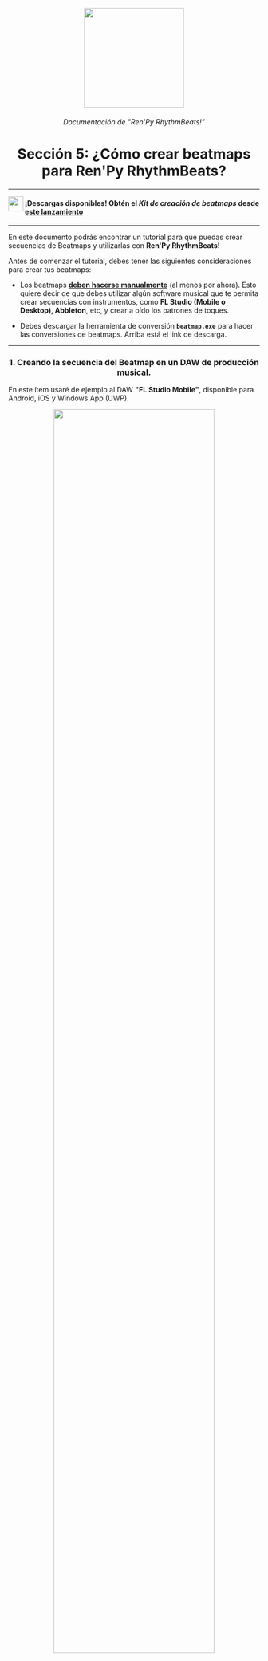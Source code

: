 <p align="center">
  <img width="200" height="200" src="https://user-images.githubusercontent.com/77955772/208582867-fe267999-3f6c-448f-ae78-26b14ced10ac.png"/>
</p>
<h6 align = "center"> Documentación de "Ren'Py RhythmBeats!" </h1>
<h1 align = "center"> Sección 5: ¿Cómo crear beatmaps para Ren'Py RhythmBeats?</h5>

---

<p align="center">
  <img align="left" width="30" height="30" src="https://user-images.githubusercontent.com/77955772/195962734-6a3e86be-c5c5-475f-8980-815819b07dfa.png"/>
  <h4>
    ¡Descargas disponibles! Obtén el  <i>Kit de creación de beatmaps</i> desde <a href="https://github.com/CharlieFuu69/RenPy_RhythmBeats/releases/tag/v1.00.1b_module">este lanzamiento</a>
  </h4>
</p>

---

En este documento podrás encontrar un tutorial para que puedas crear secuencias de Beatmaps y utilizarlas con **Ren'Py RhythmBeats!**

Antes de comenzar el tutorial, debes tener las siguientes consideraciones para crear tus beatmaps:

* Los beatmaps <ins>**deben hacerse manualmente**</ins> (al menos por ahora). Esto quiere decir de que debes utilizar algún software musical que te permita crear secuencias con instrumentos, como **FL Studio (Mobile o Desktop), Abbleton**, etc, y crear a oído los patrones de toques.

* Debes descargar la herramienta de conversión **`beatmap.exe`** para hacer las conversiones de beatmaps. Arriba está el link de descarga.

---

<h3 align="center">1. Creando la secuencia del Beatmap en un DAW de producción musical.</h3>

En este ítem usaré de ejemplo al DAW **"FL Studio Mobile"**, disponible para Android, iOS y Windows App (UWP).

<p align="center">
  <img width="80%" height="80%" src="https://user-images.githubusercontent.com/77955772/210670964-080e905e-d656-4310-b8df-ca3221a061a7.png">
</p>

> _**Nota:** Si no puedes pagarlo, muchas webs lo tienen disponible de forma gratuíta, pero no voy a agregar URLs hacia esos sitios para que este repositorio no tenga problemas._

Hice un video tutorial de 3 a 4 minutos, donde te explico cómo usar Drums (tambores) en **FL Studio Mobile** para crear beatmaps.

<p align="center">
  <a href="https://youtu.be/18qIeMV9jNM">
    <img width="50%" height="50%" src="https://i.ytimg.com/vi/18qIeMV9jNM/maxresdefault.jpg" title="Tutorial RhythmBeats!: Crear beatmaps para tus canciones con FL Studio Mobile!"/>
  </a>
</p>
<h6 align="center">
  <i>
  <a href="https://youtu.be/18qIeMV9jNM">[Toca aquí o en la miniatura para ver el video]</a>
  </i>
</h6>

Sintetizando el video, debes hacer lo siguiente:

* **Crear un canal de Drums con solo 2 instrumentos**, ya que "Ren'Py RhythmBeats!" solo admite 2 pistas en la cascada de notas musicales. Se recomienda usar **secuencias de Drums (tambores o instrumentos de percusión)** para crear los taps de tus beatmaps. Se puede percibir mejor las marcas con estos instrumentos, además, por algo los juegos de ritmo tienen SFX de panderos o de claps al tocar las notas, ¿no crees?

* Agregar un archivo de audio en otro canal para reproducirlo en paralelo y así crear tu secuencia de taps.

* Sincronizar los BPM del metrónomo con los BPM de la canción que quieres incluir en tu juego. De esa forma la malla de la línea de tiempo queda más alineado para colocar los taps.

* Apagar todos los canales, a excepción del canal de **Drums** y el canal **MASTER** (que no se puede desactivar, ya que es el control maestro del proyecto xd).

* Exportar la secuencia como archivo MIDI, y opcional, guardar el proyecto como FLM para acceder a la secuencia más tarde.

**Para usuarios de "FL Studio Mobile" en Android:**

> _para incluir archivos de audio como una canción a un proyecto de FL Studio Mobile, necesitas colocar ese archivo de audio dentro de la ruta `/storage/emulated/0/FLM User Files`, pues esa carpeta es donde FL Studio Mobile puede leer y guardar archivos._
> 
> *(FL Studio crea esa carpeta dentro de tu almacenamiento interno cuando es iniciado por primera vez.)*

---

<h3 align="center">2. ¿Cómo usar la herramienta `beatmap.exe` para convertir archivos MIDI en Beatmaps (.beat)?</h3>

`beatmap.exe` es un programa CLI (Command Line Interface) que he creado para facilitar el proceso de conversión de archivos `.mid` (MIDI) hacia un archivo `.beat` (Beatmap) legible para **"Ren'Py RhythmBeats!"**. Este programa está incluido en el último lanzamiento del módulo de **Ren'Py RhythmBeats!**

Por el momento este programa debe ser ejecutado desde el terminal o CMD de Windows. Justo aquí abajo he creado un tutorial que te puede ayudar a usarlo.

---

#### 2.1. ¿Cómo convertir un archivo MIDI a Beatmap?

* **Paso 1:**
  
  Abre tu terminal (CMD). Si no sabes donde está, escribe en la búsqueda **"CMD"** y te aparecerá de inmediato.
  
  > <img width="70%" height="70%" src="https://user-images.githubusercontent.com/77955772/210672247-9c714c8b-a1e0-45b0-b31b-da0addfdbf1e.png">

* **Paso 2:**
  
  Navega desde la línea de comandos hasta el directorio donde está ubicado el archivo `beatmap.exe`. Aquí verás que he navegado hasta una carpeta llamada `my_beatmaps` con el comando `cd`.
  
  > <img width="70%" height="70%" src="https://user-images.githubusercontent.com/77955772/210673543-089cbdef-83d6-4e8c-ab81-0cc773d07779.png">

* **Paso 3:**
  
  Para realizar la conversión de un archivo MIDI a beatmap, debes ejecutar este comando:
  
  > ```powershell
  > beatmap.exe /convert
  > ```

* **Paso 4:**
  
  Cuando se haya ejecutado el comando anterior, la herramienta se iniciará en modo conversión. Cuando esto suceda se abrirá una ventana del explorador solicitando el archivo `.mid` (MIDI) que quieres convertir. Clickea dos veces el archivo y se procesará el archivo MIDI.
  
  > <img width="70%" height="70%" src="https://user-images.githubusercontent.com/77955772/210673798-979a659c-731b-4b6d-8db6-1c865ab8b782.png">

* **Paso 5:**
  
  Si todo salió sin errores, verás una lectura de los pitchs detectados en ese archivo MIDI seguido de que se abrirá una nueva ventana del explorador, donde debes seleccionar el lugar en que debe guardarse el archivo convertido. Por supuesto, debes darle un nombre a ese archivo. La misma herramienta le dará la extensión `.beat` al guardar.
  
  > <img width="70%" height="70%" src="https://user-images.githubusercontent.com/77955772/210677021-8323239e-2627-435f-a6b8-b99b879f6b07.png">

Cuando el proceso haya finalizado verás una lectura con las estadísticas de la secuencia que hiciste, es decir, la **cantidad de notas en las pistas (L y R)**, y el **Full Combo** que corresponde a la suma de ambas cantidades. Una vez terminado el proceso, ya podrás ver el archivo `.beat` en el directorio donde lo guardaste.

<img width="70%" height="70%" src="https://user-images.githubusercontent.com/77955772/210677693-d133b834-862b-4c98-94cd-5d721fa681e0.png">

Este archivo `.beat` es el que se usa para que el juego pueda mostrar la cascada de notas en pantalla. El contenido son solo números que representan el tiempo donde el jugador debe tocar las teclas.

---

#### 2.2. ¿Cómo obtener las estadísticas de un archivo `.beat` o `.midi` sin convertirlo?

La herramienta ofrece un comando de trabajo que abre estos archivos en modo de solo lectura, para mostrar sus estadísticas como la cantidad de notas por pista, el Full Combo y las marcas de tiempo completas.

* **Paso 1:**
  
  En tu terminal, ejecuta el siguiente comando:
  
  > ```powershell
  > beatmap.exe /read
  > ```

* **Paso 2:**
  
  Cuando se haya ejecutado el comando anterior, la herramienta se iniciará en modo de lectura. Cuando esto suceda, se abrirá una ventana del explorador solicitando un archivo `.mid` (MIDI) o `.beat` (beatmap) . Clickea dos veces y se procesará el archivo seleccionado. 
  
  > <img width="70%" height="70%" src="https://user-images.githubusercontent.com/77955772/210678176-54cb27c4-a4b5-4cea-a341-b942a0afb166.png">

* **Paso 3:**
  
  Si los archivos fueron procesados correctamente, debería visualizarse las estadísticas del Beatmap.
  Para ver una tabla con el índice y la secuencia completa del beatmap en pantalla, escribe `Y` y pulsa `ENTER`.
  
  > <img width="70%" height="70%" src="https://user-images.githubusercontent.com/77955772/210709429-98c8a065-2fb0-4e7f-9875-ae06835c2011.png">

---

<h3 align="center">3. Errores específicos al convertir un archivo.</h3>

Por lo general, los errores en la herramienta son notificados de forma clara. Sin embargo, pueden haber errores emitidos por el procesamiento de archivos MIDI durante la conversión o en actividades de solo lectura. Estos errores son los siguientes:

* **Error "`IOError('data byte must be in range 0..127')`":**
  Este error se da generalmente cuando el archivo MIDI está corrupto o ha sido creado con errores. Una solución posible es que vuelvas a exportar el archivo MIDI desde el programa que estás creando las secuencias.

* **Error "`Conversión abortada. Se detectaron más de 2 pitchs en la secuencia MIDI.`":**
  Este error ocurre cuando creas una secuencia con más de 2 instrumentos en el canal de Drums (u otro canal que estés usando). El sistema rítmico de **Ren'Py RhythmBeats** solo admite 2 pistas para la cascada de notas en pantalla, por lo que solo puedes usar 2 instrumentos dentro del canal de Drums.

---

<h3 align="center">4. Librerías de terceros utilizadas en "beatmap.exe".</h3>

* **[pretty_midi](https://github.com/craffel/pretty-midi):**
  
  `pretty_midi` es una librería para manipulación de datos MIDI.

* **[python-tabulate](https://github.com/astanin/python-tabulate):**
  
  `tabulate` es una librería que sirve para dar formato de tablas a datos dentro en una interfaz de línea de comandos.

* **[pyinstaller:](https://github.com/pyinstaller/pyinstaller):**
  
  `pyinstaller` es una utilidad que permite empaquetar scripts Python (y sus librerías importadas) en un ejecutable de Windows.

---

Hasta aquí llega la documentación de **Ren'Py RhythmBeats!**

Si tienes dudas acerca de cómo utilizar el módulo, o encontraste un error fatal en el funcionamiento, puedes abrir un post en la sección **"Issues"** del repositorio :3

---

<h5 align = "center"> ¡Ya has recorrido toda la documentación! ¿Qué quieres hacer ahora? </h5>

* **Ir al [Inicio del repositorio.](https://github.com/CharlieFuu69/RenPy_RhythmBeats)**
* **Descargar el [Juego demostrativo de Ren'Py RhythmBeats! (Alpha).](https://github.com/CharlieFuu69/RenPy_RhythmBeats/releases)**
* **Descargar el [Módulo de Acción Rítmica de Ren'Py RhythmBeats.]()**
* **Descargar la [Herramienta de conversión "beatmap.exe"](https://github.com/CharlieFuu69/RenPy_RhythmBeats/releases/tag/v0.2.01a_tool01)**


